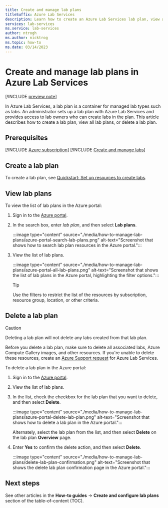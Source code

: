 ```yaml
---
title: Create and manage lab plans
titleSuffix: Azure Lab Services
description: Learn how to create an Azure Lab Services lab plan, view all lab plans, or delete a lab plan in the Azure portal.
services: lab-services
ms.service: lab-services
author: ntrogh
ms.author: nicktrog
ms.topic: how-to
ms.date: 03/14/2023
---
```


# Create and manage lab plans in Azure Lab Services

[!INCLUDE [preview note](./includes/lab-services-new-update-focused-article.md)]

In Azure Lab Services, a lab plan is a container for managed lab types such as labs. An administrator sets up a lab plan with Azure Lab Services and provides access to lab owners who can create labs in the plan. This article describes how to create a lab plan, view all lab plans, or delete a lab plan.

## Prerequisites

[!INCLUDE [Azure subscription](./includes/lab-services-prerequisite-subscription.md)]
[!INCLUDE [Create and manage labs](./includes/lab-services-prerequisite-create-lab.md)]

## Create a lab plan

To create a lab plan, see [Quickstart: Set up resources to create labs](quick-create-resources.md).

## View lab plans

To view the list of lab plans in the Azure portal:

1. Sign in to the [Azure portal](https://portal.azure.com).

1. In the search box, enter *lab plan*, and then select **Lab plans**.

    :::image type="content" source="./media/how-to-manage-lab-plans/azure-portal-search-lab-plans.png" alt-text="Screenshot that shows how to search lab plan resources in the Azure portal.":::

1. View the list of lab plans.

    :::image type="content" source="./media/how-to-manage-lab-plans/azure-portal-all-lab-plans.png" alt-text="Screenshot that shows the list of lab plans in the Azure portal, highlighting the filter options.":::

    > [!TIP]
    > Use the filters to restrict the list of the resources by subscription, resource group, location, or other criteria.

## Delete a lab plan

> [!CAUTION]
> Deleting a lab plan will not delete any labs created from that lab plan.
> 
> Before you delete a lab plan, make sure to delete all associated labs, Azure Compute Gallery images, and other resources. If you're unable to delete these resources, create an [Azure Support request](https://portal.azure.com/#blade/Microsoft_Azure_Support/HelpAndSupportBlade/newsupportrequest/) for Azure Lab Services.

To delete a lab plan in the Azure portal:

1. Sign in to the [Azure portal](https://portal.azure.com).

1. View the list of lab plans.

1. In the list, check the checkbox for the lab plan that you want to delete, and then select **Delete**.

    :::image type="content" source="./media/how-to-manage-lab-plans/azure-portal-delete-lab-plan.png" alt-text="Screenshot that shows how to delete a lab plan in the Azure portal.":::

    Alternately, select the lab plan from the list, and then select **Delete** on the lab plan **Overview** page.

1. Enter **Yes** to confirm the delete action, and then select **Delete**.

    :::image type="content" source="./media/how-to-manage-lab-plans/delete-lab-plan-confirmation.png" alt-text="Screenshot that shows the delete lab plan confirmation page in the Azure portal.":::

## Next steps

See other articles in the **How-to guides** -> **Create and configure lab plans** section of the table-of-content (TOC).
